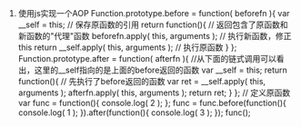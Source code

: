 1. 使用js实现一个AOP
    Function.prototype.before = function( beforefn ){
      var __self = this; // 保存原函数的引用
      return function(){ // 返回包含了原函数和新函数的"代理"函数
        beforefn.apply( this, arguments ); // 执行新函数，修正this
        return __self.apply( this, arguments ); // 执行原函数
      }
    };
    Function.prototype.after = function( afterfn ){
      //从下面的链式调用可以看出，这里的__self指向的是上面的before返回的函数
      var __self = this;
      return function(){
        // 先执行了before返回的函数
        var ret = __self.apply( this, arguments );
        afterfn.apply( this, arguments );
        return ret;
      }
    };
    // 定义原函数
    var func = function(){
      console.log( 2 );
    };
    func = func.before(function(){
      console.log( 1 );
    }).after(function(){
      console.log( 3 );
    });
    func();